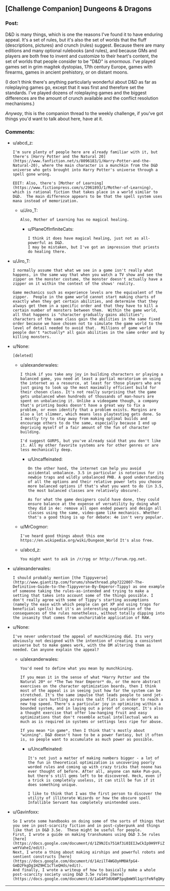 ## [Challenge Companion] Dungeons & Dragons

### Post:

D&D is many things, which is one the reasons I've found it to have enduring appeal. It's a set of rules, but it's also the set of worlds that the fluff (descriptions, pictures) and crunch (rules) suggest. Because there are many editions and many optional rulebooks (and rules), and because GMs and players are both free to invent and customize to their heart's content, the set of worlds that people consider to be "D&D" is *enormous*. I've played games set in grim magitek dystopias, 17th century Europe, games with firearms, games in ancient prehistory, or on distant moons.

(I don't think there's anything particularly wonderful about D&D as far as roleplaying games go, except that it was first and therefore set the standards. I've played dozens of roleplaying games and the biggest differences are the amount of crunch available and the conflict resolution mechanisms.)

*Anyway*, this is the companion thread to the weekly challenge, if you've got things you'd want to talk about here, have at it.

### Comments:

- u/abcd_z:
  ```
  I'm sure plenty of people here are already familiar with it, but there's [Harry Potter and the Natural 20](https://www.fanfiction.net/s/8096183/1/Harry-Potter-and-the-Natural-20), where the main character is a munchkin from the D&D universe who gets brought into Harry Potter's universe through a spell gone wrong.

  EDIT: Also, there's [Mother of Learning](https://www.fictionpress.com/s/2961893/1/Mother-of-Learning), which is rational fiction that takes place in a world similar to D&D.  The main difference appears to be that the spell system uses mana instead of memorization.
  ```

  - u/Jiro_T:
    ```
    Also, Mother of Learning has no magical healing.
    ```

    - u/PlaneOfInfiniteCats:
      ```
      I think it does have magical healing, just not as all-powerful as D&D.
      I may be mistaken, but I've got an impression that priests do healing there.
      ```

- u/Jiro_T:
  ```
  I normally assume that what we see in a game isn't really what happens, in the same way that when you watch a TV show and see the zipper on the monster costume, the monster doesn't actually have a zipper on it within the context of the shows' reality.

  Game mechanics such as experience levels are the equivalent of the zipper.  People in the game world cannot start making charts of exactly when they get certain abilities, and determine that they always get them in a specific order and that they have to kill a certain number of monsters between them.  Within the game world, all that happens is "character gradually gains abilities"; characters of the same class gain the abilities in the same fixed order because we have chosen not to simulate the game world to the level of detail needed to avoid that.  Millions of game world people don't *actually* all gain abilities in the same order and by killing monsters.
  ```

- u/None:
  ```
  [deleted]
  ```

  - u/alexanderwales:
    ```
    I think if you take any joy in building characters or playing a balanced game, you need at least a partial moratorium on using the internet as a resource, at least for those players who are just going to look up the most maximally efficient build for their chosen class. It's not really surprising that the game gets unbalanced when hundreds of thousands of man-hours are spent on unbalancing it. Unlike a videogame though, a company that's printing books doesn't have a great way to fix a problem, or even identify that a problem exists. Margins are also a lot slimmer, which means less playtesting gets done. So I mostly try to stay away from making optimal builds and encourage others to do the same, especially because I end up depriving myself of a fair amount of the fun of character building.

    I'd suggest GURPS, but you've already said that you don't like it. All my other favorite systems are for other genres or are less mechanically deep.
    ```

    - u/Uncaffeinated:
      ```
      On the other hand, the internet can help you avoid accidental unbalance. 3.5 in particular is notorious for its newbie traps and wildly unbalanced PHB. A good understanding of all the options and their relative power lets you choose more balanced options if that's what you want to do (in 3.5, the most balanced classes are relatively obscure).

      As for what the game designers could have done, they could ensure balance at the expense of versatility by doing what they did in 4e: remove all open ended powers and design all classes using the same, video-game like mechanics. Whether that's a good thing is up for debate: 4e isn't very popular.
      ```

  - u/MrCogmor:
    ```
    I've heard good things about this one https://en.wikipedia.org/wiki/Dungeon_World It's also free.
    ```

  - u/abcd_z:
    ```
    You might want to ask in /r/rpg or http://forum.rpg.net.
    ```

- u/alexanderwales:
  ```
  I should probably mention [the Tippyverse](http://www.giantitp.com/forums/showthread.php?222007-The-Definitive-Guide-to-the-Tippyverse-By-Emperor-Tippy) as one example of someone taking the rules-as-intended and trying to make a setting that takes into account some of the things possible. I don't really agree with some of Tippy's starting assumptions (namely the ease with which people can get XP and using traps for beneficial spells) but it's an interesting exploration of the consequences of the rules nonetheless, without totally dipping into the insanity that comes from uncharitable application of RAW.
  ```

- u/None:
  ```
  I've never understood the appeal of munchkinning d&d. Its very obviously not designed with the intention of creating a consistent universe but to make games work, with the DM altering them as needed. Can anyone explain the appeal?
  ```

  - u/alexanderwales:
    ```
    You'd need to define what you mean by munchkining.

    If you mean it in the sense of what *Harry Potter and the Natural 20* or *The Two Year Emperor* do, or the more abstract exercises on the character optimization boards, then I think most of the appeal is in seeing just how far the system can be stretched. It's the same impulse that leads people to send jet-powered cars hurtling across the salt flats in order to reach a new top speed. There's a particular joy in optimizing within a bounded system, and in laying out a proof of concept. It's also a thought exercise that offer low-hanging fruit and easy optimizations that don't resemble actual intellectual work as much as is required in systems or settings less ripe for abuse.

    If you mean *in game*, then I think that's mostly about "winning". D&D doesn't have to be a power fantasy, but it often is, so people want to accumulate as much power as possible.
    ```

    - u/Uncaffeinated:
      ```
      It's not just a matter of making numbers bigger - a lot of the fun in theoretical optimization is uncovering poorly worded rules and coming up with crazy tricks that noone has ever thought of before. After all, anyone can make Pun-pun, but there's still gems left to be discovered. Heck, even if a trick is completely useless, it can still be fun if it does something unique.

      I like to think that I was the first person to discover the utility of illiterate Wizards or how the obscure spell Infallible Servant has completely unintended uses.
      ```

- u/Gavinfoxx:
  ```
  So I wrote some handbooks on doing some of the sorts of things that you see in post-scarcity fiction and in post-cyberpunk and things like that in D&D 3.5e.  These might be useful for people.
  First, I wrote a guide on making transhumans using D&D 3.5e rules [here](https://docs.google.com/document/d/1Z9NJIs751Af3i0IEIJwCkIp9H9YFiZYZ7u-wmYVaheI/edit).
  Next, I wrote a thing about making airships and powerful robots and sentient constructs [here](https://docs.google.com/document/d/14zilT4WGOyHM0AfpG4-GmD2FkgDg1HZ9HC1cTleQHds/edit).
  And finally, I wrote a writeup of how to basically make a whole post-scarcity society using D&D 3.5e rules [here](https://docs.google.com/document/d/1aG4P3dU6WP3pq8mW9l1qztFeNfqQHyI22oJe09i8KWw/edit).
  ```

---

